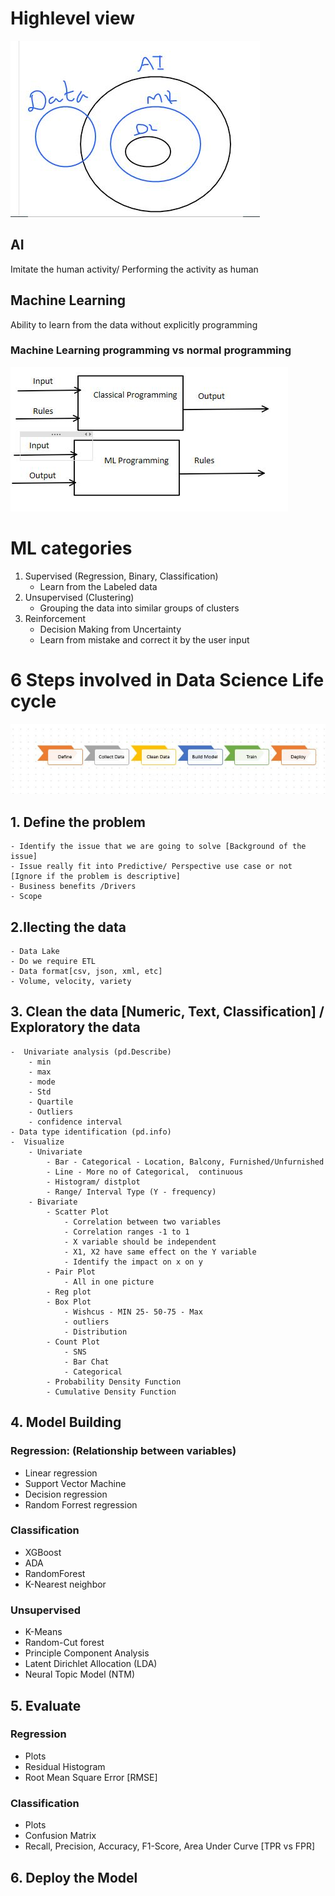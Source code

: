 # Highlevel view
![Cmdline](Images/Overall.JPG)

## AI
Imitate the human activity/ Performing the activity as human 
## Machine Learning
Ability to learn from the data without explicitly programming

### Machine Learning programming vs normal programming

![Cmdline](Images/AI_ML_Intro1.JPG)

# ML categories
	
1. Supervised (Regression, Binary, Classification)
	- Learn from the Labeled data 
2. Unsupervised (Clustering)
	- Grouping the data into  similar groups of clusters
3. Reinforcement 
	-  Decision Making from Uncertainty 
	- Learn from mistake and correct it by the user input



# 6 Steps involved in Data Science Life cycle
![Cmdline](Images/6-Steps.JPG)
## 1. Define the problem
	- Identify the issue that we are going to solve [Background of the issue]
	- Issue really fit into Predictive/ Perspective use case or not [Ignore if the problem is descriptive]
	- Business benefits /Drivers
	- Scope
## 2.llecting the data
	- Data Lake 
	- Do we require ETL
	- Data format[csv, json, xml, etc]
	- Volume, velocity, variety 
## 3. Clean the data [Numeric, Text, Classification] /  Exploratory the data 

	-  Univariate analysis (pd.Describe)
		- min
		- max
		- mode
		- Std
		- Quartile
		- Outliers 
		- confidence interval
	- Data type identification (pd.info)
	-  Visualize
		- Univariate
			- Bar - Categorical - Location, Balcony, Furnished/Unfurnished
			- Line - More no of Categorical,  continuous 
			- Histogram/ distplot 
			- Range/ Interval Type (Y - frequency)
		- Bivariate
			- Scatter Plot  
				- Correlation between two variables
				- Correlation ranges -1 to 1
				- X variable should be independent 
				- X1, X2 have same effect on the Y variable
				- Identify the impact on x on y
			- Pair Plot
				- All in one picture
			- Reg plot
			- Box Plot
				- Wishcus - MIN 25- 50-75 - Max
				- outliers
				- Distribution
			- Count Plot
				- SNS
				- Bar Chat
				- Categorical
			- Probability Density Function
			- Cumulative Density Function
			
## 4. Model Building

### Regression: (Relationship between variables)
- Linear regression
- Support Vector Machine 
- Decision regression
- Random Forrest regression
### Classification
- XGBoost
- ADA
- RandomForest
- K-Nearest neighbor 
### Unsupervised
- K-Means
- Random-Cut forest
- Principle Component Analysis
- Latent Dirichlet Allocation (LDA)
- Neural Topic Model (NTM)

## 5. Evaluate
### Regression
- Plots
- Residual Histogram
- Root Mean Square Error [RMSE]

### Classification
- Plots
- Confusion Matrix
- Recall, Precision, Accuracy, F1-Score, Area Under Curve [TPR vs FPR]
 
## 6. Deploy the Model

